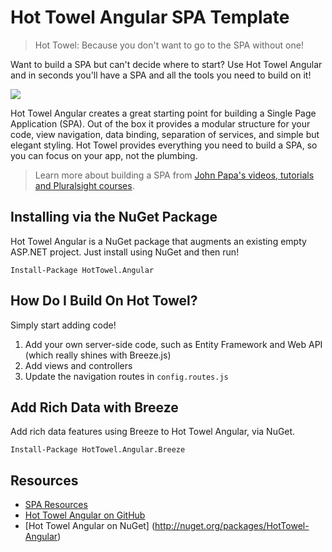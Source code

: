 # Hot Towel Angular SPA Template #

> Hot Towel: Because you don't want to go to the SPA without one!

Want to build a SPA but can't decide where to start? Use Hot Towel Angular and in seconds you'll have a SPA and all the tools you need to build on it! 

![](http://www.johnpapa.net/wp-content/uploads/2013/09/HotTowel-NG-Preview.png)

Hot Towel Angular creates a great starting point for building a Single Page Application (SPA). Out of the box it provides a modular structure for your code, view navigation, data binding, separation of services, and simple but elegant styling. Hot Towel provides everything you need to build a SPA, so you can focus on your app, not the plumbing.

> Learn more about building a SPA from [John Papa's videos, tutorials and Pluralsight courses](http://johnpapa.net/spa).

## Installing via the NuGet Package ##
Hot Towel Angular is a NuGet package that augments an existing empty ASP.NET project. Just install using NuGet and then run!

    Install-Package HotTowel.Angular

## How Do I Build On Hot Towel? ##
Simply start adding code! 

1. Add your own server-side code, such as Entity Framework and Web API (which really shines with Breeze.js)
2. Add views and controllers
3. Update the navigation routes in `config.routes.js`

## Add Rich Data with Breeze ##
Add rich data features using Breeze to Hot Towel Angular, via NuGet.

    Install-Package HotTowel.Angular.Breeze

## Resources ##

+ [SPA Resources](http://johnpapa.net/spa)
+ [Hot Towel Angular on GitHub](https://github.com/johnpapa/HotTowel-NG)
+ [Hot Towel Angular on NuGet] (http://nuget.org/packages/HotTowel-Angular)
